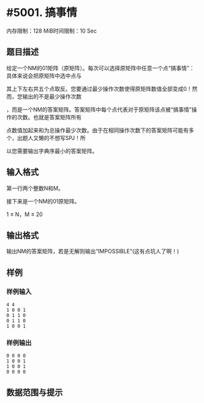 # #5001. 搞事情

内存限制：128 MiB时间限制：10 Sec

## 题目描述

给定一个NM的01矩阵（原矩阵）。每次可以选择原矩阵中任意一个点&ldquo;搞事情&rdquo;：具体来说会把原矩阵中选中点与

其上下左右共五个点取反。您要通过最少操作次数使得原矩阵数值全部变成0！然而，您输出的不是最少操作次数

，而是一个NM的答案矩阵。答案矩阵中每个点代表对于原矩阵该点被&ldquo;搞事情&rdquo;操作的次数。也就是答案矩阵所有

点数值加起来和为总操作最少次数。由于在相同操作次数下的答案矩阵可能有多个，出题人又懒的不想写SPJ！所

以您需要输出字典序最小的答案矩阵。

## 输入格式

第一行两个整数N和M。

接下来是一个NM的01原矩阵。

1 &le; N，M &le; 20

## 输出格式

输出NM的答案矩阵，若是无解则输出&ldquo;IMPOSSlBLE&rdquo;(这有点坑人了啊！)

## 样例

### 样例输入

    
    4 4
    1 0 0 1
    0 1 1 0
    0 1 1 0
    1 0 0 1
    
    

### 样例输出

    
    0 0 0 0
    1 0 0 1
    1 0 0 1
    0 0 0 0
    

## 数据范围与提示
